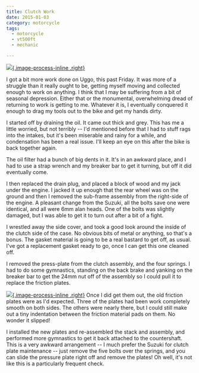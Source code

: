 ```yaml
---
title: Clutch Work
date: 2015-01-03
category: motorcycle
tags:
  - motorcycle
  - vt500ft
  - mechanic

---
```


[![][DSC00220]{.image-process-inline .right}][DSC00220]
<!-- summary -->
I got a bit more work done on Uggo, this past Friday. It was more of a
struggle than it really ought to be, getting myself moving and
collected enough to work on anything. I think that I may be suffering
from a bit of seasonal depression. Either that or the monumental,
overwhelming dread of returning to work is getting to me. Whatever it
is, I eventually conquered it enough to drag my tools out to the bike
and get my hands dirty.

[DSC00220]: {static}/photos/DSC00220.JPG

<!-- more -->

I started off by draining the oil. It came out thick and grey. This
has me a little worried, but not terribly -- I'd mentioned before that
I had to stuff rags into the intakes, but it's been miserable and
rainy for a while, and condensation has been a real issue. I'll keep
an eye on this after the bike is back together again.

The oil filter had a bunch of big dents in it. It's in an awkward
place, and I had to use a strap wrench and my breaker bar to get it
turning, but off it did eventually come.

I then replaced the drain plug, and placed a block of wood and my jack
under the engine. I jacked it up enough that the rear wheel was on the
ground and then I removed the sub-frame assembly from the right-side
of the engine. A pleasant change from the Suzuki, all the bolts save
one were identical, and all were 6mm alan heads. One of the bolts was
slightly damaged, but I was able to get it to turn out after a bit of
a fight.

I wrestled away the side cover, and took a good look around the inside
of the clutch side of the case. No obvious bits of metal or anything,
so that's a bonus. The gasket material is going to be a real bastard
to get off, as usual. I've got a replacement gasket ready to go, once
I can get this one cleaned off.

I removed the press-plate from the clutch assembly, and the four
springs. I had to do some gymnastics, standing on the back brake and
yanking on the breaker bar to get the 24mm nut off of the assembly so
I could pull it to replace the friction plates.

[![][DSC00222]{.image-process-inline .right}][DSC00222]
Once I did get them out, the old friction plates were as I'd
expected. Three of the plates had been work completely smooth on both
sides. The others were nearly there, but I could still make out a tiny
indentation between the friction material pads on them. No wonder it
slipped!

[DSC00222]: {static}/photos/DSC00222.JPG

I installed the new plates and re-assembled the stack and assembly,
and performed more gymnastics to get it back attached to the
countershaft. This is a very awkward arrangement -- I much prefer the
Suzuki for clutch plate maintenance -- just remove the five bolts over
the springs, and you can slide the pressure plate right off and remove
the plates! Oh well, it's not like this is a particularly frequent
check.
